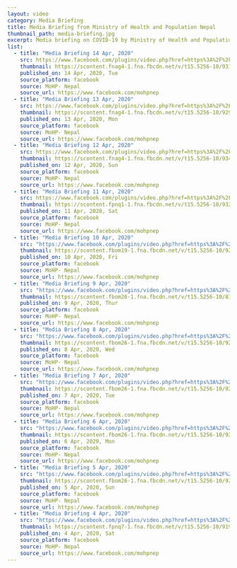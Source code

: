 ```yaml
---
layout: video
category: Media Briefing
title: Media Briefing from Ministry of Health and Population Nepal
thumbnail_path: media-briefing.jpg
excerpt: Media briefing on COVID-19 by Ministry of Health and Population Nepal
list:
  - title: "Media Briefing 14 Apr, 2020"
    src: https://www.facebook.com/plugins/video.php?href=https%3A%2F%2Fwww.facebook.com%2Fmohpnep%2Fvideos%2F1014096265651843%2F&show_text=0
    thumbnail: https://scontent.fnag4-1.fna.fbcdn.net/v/t15.5256-10/93182071_1014115035649966_4415271988545716224_n.jpg?_nc_cat=1&_nc_sid=f2c4d5&_nc_ohc=jiEbPNAfSngAX_sPIoD&_nc_ht=scontent.fnag4-1.fna&oh=a1ae0c9c2f5b16b056827c2bc092d867&oe=5EBC8652
    published_on: 14 Apr, 2020, Tue
    source_platform: facebook
    source: MoHP- Nepal
    source_url: https://www.facebook.com/mohpnep
  - title: "Media Briefing 13 Apr, 2020"
    src: https://www.facebook.com/plugins/video.php?href=https%3A%2F%2Fwww.facebook.com%2Fmohpnep%2Fvideos%2F593279734608192%2F&show_text=0
    thumbnail: https://scontent.fnag4-1.fna.fbcdn.net/v/t15.5256-10/92967161_593292157940283_8187201878090579968_n.jpg?_nc_cat=1&_nc_sid=f2c4d5&_nc_ohc=9wwhak_MYkMAX-49M0y&_nc_ht=scontent.fnag4-1.fna&oh=5cc43bc5511c1389042d876d3de8356e&oe=5EBA6A07
    published_on: 13 Apr, 2020, Mon
    source_platform: facebook
    source: MoHP- Nepal
    source_url: https://www.facebook.com/mohpnep
  - title: "Media Briefing 12 Apr, 2020"
    src: https://www.facebook.com/plugins/video.php?href=https%3A%2F%2Fwww.facebook.com%2Fmohpnep%2Fvideos%2F544186912768193%2F&show_text=0
    thumbnail: https://scontent.fnag4-1.fna.fbcdn.net/v/t15.5256-10/93480118_544207646099453_8208010818546040832_n.jpg?_nc_cat=100&_nc_sid=f2c4d5&_nc_ohc=oDYka1yAk6AAX_Q10xw&_nc_ht=scontent.fnag4-1.fna&oh=28b160576b934a2ec120920fc76259e6&oe=5EB893D8
    published_on: 12 Apr, 2020, Sun
    source_platform: facebook
    source: MoHP- Nepal
    source_url: https://www.facebook.com/mohpnep
  - title: "Media Briefing 11 Apr, 2020"
    src: https://www.facebook.com/plugins/video.php?href=https%3A%2F%2Fwww.facebook.com%2Fmohpnep%2Fvideos%2F598615817673026%2F&show_text=0
    thumbnail: https://scontent.fpnq1-1.fna.fbcdn.net/v/t15.5256-10/93254513_598649041003037_5359829163446370304_n.jpg?_nc_cat=101&_nc_sid=f2c4d5&_nc_ohc=0vGxWqdUFvkAX8p_pIO&_nc_ht=scontent.fpnq1-1.fna&oh=9069ebd459a5b32ef94be188ab2077c1&oe=5EB97400
    published_on: 11 Apr, 2020, Sat
    source_platform: facebook
    source: MoHP- Nepal
    source_url: https://www.facebook.com/mohpnep
  - title: "Media Briefing 10 Apr, 2020"
    src: "https://www.facebook.com/plugins/video.php?href=https%3A%2F%2Fwww.facebook.com%2Fmohpnep%2Fvideos%2F227717545099731%2F&show_text=0"
    thumbnail: https://scontent.fbom19-1.fna.fbcdn.net/v/t15.5256-10/92389483_227729111765241_5122646792889958400_n.jpg?_nc_cat=101&_nc_sid=f2c4d5&_nc_ohc=kJlkm0ObWwAAX-6YLUC&_nc_ht=scontent.fbom19-1.fna&oh=7b82d4d816b85c36bb770a76513df52a&oe=5EB6E4F6
    published_on: 10 Apr, 2020, Fri
    source_platform: facebook
    source: MoHP- Nepal
    source_url: https://www.facebook.com/mohpnep
  - title: "Media Briefing 9 Apr, 2020"
    src: "https://www.facebook.com/plugins/video.php?href=https%3A%2F%2Fwww.facebook.com%2Fmohpnep%2Fvideos%2F638120640302120%2F&show_text=0"
    thumbnail: https://scontent.fbom26-1.fna.fbcdn.net/v/t15.5256-10/83932475_638123500301834_6833379318253486080_n.jpg?_nc_cat=105&_nc_sid=f2c4d5&_nc_ohc=FzNsc7AJo_8AX8g8tNl&_nc_ht=scontent.fbom26-1.fna&oh=2444009a39d02e2d8fe5ce7a6416e3b1&oe=5EB7072B
    published_on: 9 Apr, 2020, Thur
    source_platform: facebook
    source: MoHP- Nepal
    source_url: https://www.facebook.com/mohpnep
  - title: "Media Briefing 8 Apr, 2020"
    src: "https://www.facebook.com/plugins/video.php?href=https%3A%2F%2Fwww.facebook.com%2Fmohpnep%2Fvideos%2F208748627241423%2F&show_text=0"
    thumbnail: https://scontent.fbom26-1.fna.fbcdn.net/v/t15.5256-10/92366332_208757787240507_7314997653538865152_n.jpg?_nc_cat=107&_nc_sid=f2c4d5&_nc_ohc=0JvvrYhk7woAX8RWUo7&_nc_ht=scontent.fbom26-1.fna&oh=757aec9b97c8c97d149abd127164f584&oe=5EB6D8E9
    published_on: 8 Apr, 2020, Wed
    source_platform: facebook
    source: MoHP- Nepal
    source_url: https://www.facebook.com/mohpnep
  - title: "Media Briefing 7 Apr, 2020"
    src: "https://www.facebook.com/plugins/video.php?href=https%3A%2F%2Fwww.facebook.com%2Fmohpnep%2Fvideos%2F644724216105677%2F&show_text=0"
    thumbnail: https://scontent.fbom26-1.fna.fbcdn.net/v/t15.5256-10/92088039_644734672771298_3834476248441028608_n.jpg?_nc_cat=109&_nc_sid=f2c4d5&_nc_ohc=W1VilLLPRe0AX-t_qCB&_nc_ht=scontent.fbom26-1.fna&oh=70004b7e58c504a41ee3ff713d3231a4&oe=5EB4A447
    published_on: 7 Apr, 2020, Tue
    source_platform: facebook
    source: MoHP- Nepal
    source_url: https://www.facebook.com/mohpnep
  - title: "Media Briefing 6 Apr, 2020"
    src: "https://www.facebook.com/plugins/video.php?href=https%3A%2F%2Fwww.facebook.com%2Fmohpnep%2Fvideos%2F1672088549597980%2F&show_text=0"
    thumbnail: https://scontent.fbom26-1.fna.fbcdn.net/v/t15.5256-10/92507481_1672115616261940_2889524967341293568_n.jpg?_nc_cat=104&_nc_sid=f2c4d5&_nc_ohc=qydgudaLX4sAX-vkRJX&_nc_ht=scontent.fbom26-1.fna&oh=cdbe2e01bbb8b63045be0e44a0d7d3ad&oe=5EB4B679
    published_on: 6 Apr, 2020, Mon
    source_platform: facebook
    source: MoHP- Nepal
    source_url: https://www.facebook.com/mohpnep
  - title: "Media Briefing 5 Apr, 2020"
    src: "https://www.facebook.com/plugins/video.php?href=https%3A%2F%2Fwww.facebook.com%2Fmohpnep%2Fvideos%2F1312956138897467%2F&show_text=0"
    thumbnail: https://scontent.fbom26-1.fna.fbcdn.net/v/t15.5256-10/92028299_1312973635562384_4615497827672391680_n.jpg?_nc_cat=105&_nc_sid=f2c4d5&_nc_ohc=uc5h1Xgj0-0AX8yB3FD&_nc_ht=scontent.fbom26-1.fna&oh=609229834fbc17105eae8735b4462f4a&oe=5EB4F9E8
    published_on: 5 Apr, 2020, Sun
    source_platform: facebook
    source: MoHP- Nepal
    source_url: https://www.facebook.com/mohpnep
  - title: "Media Briefing 4 Apr, 2020"
    src: "https://www.facebook.com/plugins/video.php?href=https%3A%2F%2Fwww.facebook.com%2Fmohpnep%2Fvideos%2F930434130745252%2F&show_text=0"
    thumbnail: https://scontent.fpnq7-1.fna.fbcdn.net/v/t15.5256-10/91960359_930447437410588_2935534632701001728_n.jpg?_nc_cat=1&_nc_sid=f2c4d5&_nc_ohc=JJVIm6nddXsAX8dPKe5&_nc_ht=scontent.fpnq7-1.fna&oh=9ff38bac7b14a59525094927549c71cf&oe=5EAC8D4C
    published_on: 4 Apr, 2020, Sat
    source_platform: facebook
    source: MoHP- Nepal
    source_url: https://www.facebook.com/mohpnep
---
```

